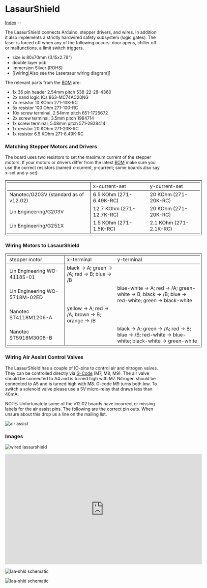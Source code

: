 
LasaurShield
============

[Index](index.md) --

The LasaurShield connects Arduino, stepper drivers, and wires. In addition it also implements a strictly hardwired safety subsystem (logic gates). The laser is forced off when any of the following occurs: door opens, chiller off or malfunctions, a limit switch triggers.

- size is 80x70mm (3.15x2.76")
- double layer pcb
- Immersion Silver (ROHS)
- [[wiring|Also see the Lasersaur wiring diagram]]


The relevant parts from the [BOM](bom.md) are:

- 1x   36 pin header 2.54mm pitch   538-22-28-4360
- 2x   nand logic ICs   863-MC74AC20NG
- 7x   resistor 10 KOhm   271-10K-RC
- 5x  resistor 100 Ohm   271-100-RC
- 10x   screw terminal, 2.54mm pitch   651-1725672
- 2x   screw terminal, 3.5mm pitch   1984714
- 1x   screw terminal, 5.08mm pitch   571-2828414
- 1x   resistor 20 KOhm   271-20K-RC
- 1x   resistor 6.5 KOhm   271-6.49K-RC

### Matching Stepper Motors and Drivers

The board uses two resistors to set the maximum current of the stepper motors. If your motors or drivers differ from the latest [BOM](bom.md) make sure you use the correct resistors (named x-current, y-current; some boards also say x-set and y-set).

<table style="width:640px; border: solid 1px #000000; padding:5px; margin-bottom:20px">
<tr>
<td style="border-right:solid 1px #000000; border-bottom:solid 1px #000000"></td><td style="border-bottom:solid 1px #000000">x-current-set</td><td style="border-bottom:solid 1px #000000">y-current-set</td>
</tr>
<tr>
<td style="border-right:solid 1px #000000">Nanotec/G203V (standard as of v12.02)</td><td>6.5 KOhm (271-6.49K-RC)</td><td>20 KOhm (271-20K-RC)</td>
</tr>
<tr>
<td style="border-right:solid 1px #000000">Lin Engineering/G203V</td><td>12.7 KOhm (271-12.7K-RC)</td><td>20 KOhm (271-20K-RC)</td>
</tr>
<tr>
<td style="border-right:solid 1px #000000">Lin Engineering/G251X</td><td>1.5 KOhm (271-1.5K-RC)</td><td>2.1 KOhm (271-2.1K-RC)</td>
</tr>
</table>


### Wiring Motors to LasaurShield 

<table style="width:640px; border: solid 1px #000000; padding:5px; margin-bottom:20px">
<tr>
<td style="border-right:solid 1px #000000; border-bottom:solid 1px #000000">stepper motor</td>
<td style="border-bottom:solid 1px #000000">x-terminal</td>
<td style="border-bottom:solid 1px #000000">y-terminal</td>
</tr>
<tr>
<td style="border-right:solid 1px #000000">Lin Engineering WO-4118S-01</td>
<td>black -> A; green -> /A; red -> B; blue -> /B</td>
<td></td>
</tr>
<tr>
<td style="border-right:solid 1px #000000">Lin Engineering WO-5718M-02ED</td>
<td></td>
<td>blue-white -> A; red -> /A; green-white -> B; black -> /B; blue -> red-white; green -> black-white</td>
</tr>
<tr>
<td style="border-right:solid 1px #000000">Nanotec ST4118M1206-A</td>
<td>yellow -> A; red -> /A; brown -> B; orange -> /B</td>
<td></td>
</tr>
<tr>
<td style="border-right:solid 1px #000000">Nanotec ST5918M3008-B</td>
<td></td>
<td>black -> A; green -> /A; red -> B; blue -> /B; red-white -> blue-white; black-white -> green-white</td>
</tr>
</table>


### Wiring Air Assist Control Valves

The LasaurShield has a couple of IO-pins to control air and nitrogen valves. They can be controlled directly via [G-Code](gcode.md) (M7, M8, M9). The air valve should be connected to A4 and is turned high with M7. Nitrogen should be connected to A5 and is turned high with M8. G-code M9 turns both low. To switch a solenoid valve please use a 5V micro-relay that draws less than 40mA.

NOTE: Unfortunately some of the v12.02 boards have incorrect or missing labels for the air assist pins. The following are the correct pin outs. When unsure about this drop us a line on the mailing list.

![air assist](http://farm8.staticflickr.com/7117/7504187678_40c852ffc9_z.jpg)



### Images

![wired lasaurshield](http://farm8.staticflickr.com/7066/6840859946_d5a5db514a_z.jpg)

<iframe src="http://player.vimeo.com/video/38388132?title=0&amp;byline=0&amp;portrait=0" width="640" height="360" frameborder="0" webkitAllowFullScreen mozallowfullscreen allowFullScreen></iframe>

![laa-shld schematic](http://farm8.staticflickr.com/7065/6977189781_5cf08461ff_z.jpg)

![laa-shld schematic](http://farm8.staticflickr.com/7159/6831326821_7dd01a9b88_z.jpg)
